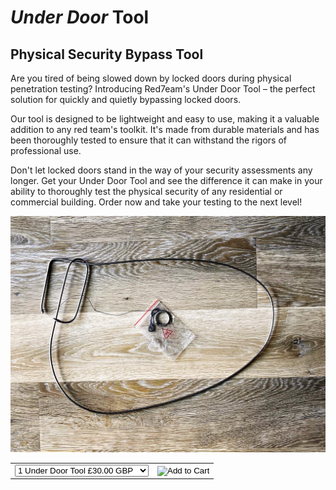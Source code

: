 # *Under Door* Tool
## Physical Security Bypass Tool

Are you tired of being slowed down by locked doors during physical penetration testing? Introducing Red7eam's Under Door Tool – the perfect solution for quickly and quietly bypassing locked doors.

Our tool is designed to be lightweight and easy to use, making it a valuable addition to any red team's toolkit. It's made from durable materials and has been thoroughly tested to ensure that it can withstand the rigors of professional use.

Don't let locked doors stand in the way of your security assessments any longer. Get your Under Door Tool and see the difference it can make in your ability to thoroughly test the physical security of any residential or commercial building. Order now and take your testing to the next level! 

![UnderDoorTool](/images/underdoortool1.jpg)

<form action="https://www.paypal.com/cgi-bin/webscr" method="post" target="_blank">
  <input type="hidden" name="cmd" value="_s-xclick" />
  <input type="hidden" name="hosted_button_id" value="UVBY86A2LASLY" />
  <table>
    <tr>
      <td>
        <select name="os0">
          <option value="1 Under Door Tool" selected>
            1 Under Door Tool £30.00 GBP
          </option>
          <option value="2 Under Door Tools">
            2 Under Door Tools £55.00 GBP
          </option>
        </select>
      </td>
      <td>
  <input type="hidden" name="currency_code" value="GBP" />
  <input type="image" src="https://www.paypalobjects.com/en_GB/i/btn/btn_cart_SM.gif" border="0" name="submit" title="PayPal - The safer, easier way to pay online!" alt="Add to Cart" />
      </td>
    </tr>
  </table>
</form>
